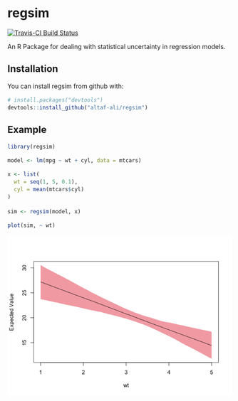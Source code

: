 
<!-- README.md is generated from README.Rmd. Please DO NOT edit README.md directly -->
regsim
======

[![Travis-CI Build Status](https://travis-ci.org/altaf-ali/regsim.svg?branch=master)](https://travis-ci.org/altaf-ali/regsim)

An R Package for dealing with statistical uncertainty in regression models.

Installation
------------

You can install regsim from github with:

``` r
# install.packages("devtools")
devtools::install_github("altaf-ali/regsim")
```

Example
-------

``` r
library(regsim)
```

``` r
model <- lm(mpg ~ wt + cyl, data = mtcars)
```

``` r
x <- list(
  wt = seq(1, 5, 0.1), 
  cyl = mean(mtcars$cyl)
)

sim <- regsim(model, x)
```

``` r
plot(sim, ~ wt)
```

![](figures/README-plot-1.png)
